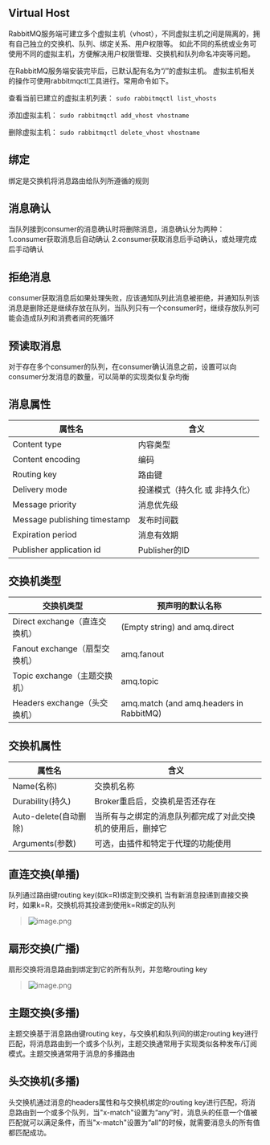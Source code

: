 ## 	Virtual Host
RabbitMQ服务端可建立多个虚拟主机（vhost），不同虚拟主机之间是隔离的，拥有自己独立的交换机、队列、绑定关系、用户权限等。
如此不同的系统或业务可使用不同的虚拟主机，方便解决用户权限管理、交换机和队列命名冲突等问题。

在RabbitMQ服务端安装完毕后，已默认配有名为“/”的虚拟主机。
虚拟主机相关的操作可使用rabbitmqctl工具进行。常用命令如下。

查看当前已建立的虚拟主机列表：
`sudo rabbitmqctl list_vhosts`

添加虚拟主机：
`sudo rabbitmqctl add_vhost vhostname`

删除虚拟主机：
`sudo rabbitmqctl delete_vhost vhostname`


## 绑定
绑定是交换机将消息路由给队列所遵循的规则

## 消息确认
当队列接到consumer的消息确认时将删除消息，消息确认分为两种：
1.consumer获取消息后自动确认
2.consumer获取消息后手动确认，或处理完成后手动确认

## 拒绝消息
consumer获取消息后如果处理失败，应该通知队列此消息被拒绝，并通知队列该消息是删除还是继续存放在队列，当队列只有一个consumer时，继续存放队列可能会造成队列和消费者间的死循环

## 预读取消息
对于存在多个consumer的队列，在consumer确认消息之前，设置可以向consumer分发消息的数量，可以简单的实现类似复杂均衡

## 消息属性
|属性名	|含义|
| ----------- | -----|
|Content type	|内容类型|
|Content encoding	|编码|
|Routing key	|路由键|
|Delivery mode	|投递模式（持久化 或 非持久化）|
|Message priority	|消息优先级|
|Message publishing timestamp	|发布时间戳|
|Expiration period	|消息有效期|
|Publisher application id	|Publisher的ID|

## 交换机类型
|交换机类型 |	预声明的默认名称 |
| ----------- | -----|
|Direct exchange（直连交换机）|	(Empty string) and amq.direct|
|Fanout exchange（扇型交换机）|	amq.fanout|
|Topic exchange（主题交换机）	|   amq.topic|
|Headers exchange（头交换机） |	amq.match (and amq.headers in RabbitMQ)|
	
## 交换机属性
|属性名	|含义|
| ----------- | -----|
|Name(名称)	|交换机名称|
|Durability(持久)|	Broker重启后，交换机是否还存在|
|Auto-delete(自动删除)	|当所有与之绑定的消息队列都完成了对此交换机的使用后，删掉它|
|Arguments(参数)	|可选，由插件和特定于代理的功能使用|

## 直连交换(单播)
队列通过路由键routing key(如k=R)绑定到交换机
当有新消息投递到直接交换时，如果k=R，交换机将其投递到使用k=R绑定的队列
> ![image.png](https://www.jmsite.cn/wp-content/uploads/2019/01/exchange-direct.png)

## 扇形交换(广播)
扇形交换将消息路由到绑定到它的所有队列，并忽略routing key
> ![image.png](https://www.jmsite.cn/wp-content/uploads/2019/01/exchange-fanout.png)

## 主题交换(多播)
主题交换基于消息路由键routing key，与交换机和队列间的绑定routing key进行匹配，将消息路由到一个或多个队列，主题交换通常用于实现类似各种发布/订阅模式。主题交换通常用于消息的多播路由

## 头交换机(多播)
头交换机通过消息的headers属性和与交换机绑定的routing key进行匹配，将消息路由到一个或多个队列，当"x-match"设置为“any”时，消息头的任意一个值被匹配就可以满足条件，而当"x-match"设置为“all”的时候，就需要消息头的所有值都匹配成功。
